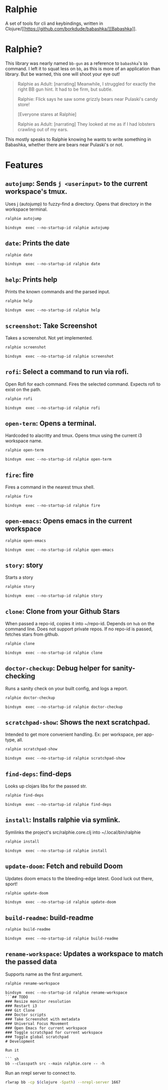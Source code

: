 # Ralphie

A set of tools for cli and keybindings, written in
Clojure/[[https://github.com/borkdude/babashka/][Babashka]].

# Ralphie?

This library was nearly named `bb-gun` as a reference to `babashka`'s `bb`
command. I left it to squat less on `bb`, as this is more of an application
than library. But be warned, this one will shoot your eye out!

> Ralphie as Adult: [narrating] Meanwhile, I struggled for exactly the right BB
> gun hint. It had to be firm, but subtle.
>
> Ralphie: Flick says he saw some grizzly bears near Pulaski's candy store!
>
> [Everyone stares at Ralphie]
>
> Ralphie as Adult: [narrating] They looked at me as if I had lobsters crawling
> out of my ears.

This mostly speaks to Ralphie knowing he wants to write something in Babashka,
whether there are bears near Pulaski's or not.

# Features
## `autojump`: Sends `j <userinput>` to the current workspace's tmux.
Uses j (autojump) to fuzzy-find a directory.
Opens that directory in the workspace terminal.
```sh
ralphie autojump
```
```
bindsym  exec --no-startup-id ralphie autojump
```
## `date`: Prints the date
```sh
ralphie date
```
```
bindsym  exec --no-startup-id ralphie date
```
## `help`: Prints help
Prints the known commands and the parsed input.
```sh
ralphie help
```
```
bindsym  exec --no-startup-id ralphie help
```
## `screenshot`: Take Screenshot
Takes a screenshot.
Not yet implemented.
```sh
ralphie screenshot
```
```
bindsym  exec --no-startup-id ralphie screenshot
```
## `rofi`: Select a command to run via rofi.
Open Rofi for each command.
Fires the selected command.
Expects rofi to exist on the path.
```sh
ralphie rofi
```
```
bindsym  exec --no-startup-id ralphie rofi
```
## `open-term`: Opens a terminal.
Hardcoded to alacritty and tmux.
Opens tmux using the current i3 workspace name.
```sh
ralphie open-term
```
```
bindsym  exec --no-startup-id ralphie open-term
```
## `fire`: fire
Fires a command in the nearest tmux shell.
```sh
ralphie fire
```
```
bindsym  exec --no-startup-id ralphie fire
```
## `open-emacs`: Opens emacs in the current workspace
```sh
ralphie open-emacs
```
```
bindsym  exec --no-startup-id ralphie open-emacs
```
## `story`: story
Starts a story
```sh
ralphie story
```
```
bindsym  exec --no-startup-id ralphie story
```
## `clone`: Clone from your Github Stars
When passed a repo-id, copies it into ~/repo-id.
Depends on `hub` on the command line.
Does not support private repos.
If no repo-id is passed, fetches stars from github.
```sh
ralphie clone
```
```
bindsym  exec --no-startup-id ralphie clone
```
## `doctor-checkup`: Debug helper for sanity-checking
Runs a sanity check on your built config, and logs a report.
```sh
ralphie doctor-checkup
```
```
bindsym  exec --no-startup-id ralphie doctor-checkup
```
## `scratchpad-show`: Shows the next scratchpad.
Intended to get more convenient handling.
Ex: per workspace, per app-type, all.
```sh
ralphie scratchpad-show
```
```
bindsym  exec --no-startup-id ralphie scratchpad-show
```
## `find-deps`: find-deps
Looks up clojars libs for the passed str.
```sh
ralphie find-deps
```
```
bindsym  exec --no-startup-id ralphie find-deps
```
## `install`: Installs ralphie via symlink.
Symlinks the project's src/ralphie.core.clj into ~/.local/bin/ralphie
```sh
ralphie install
```
```
bindsym  exec --no-startup-id ralphie install
```
## `update-doom`: Fetch and rebuild Doom
Updates doom emacs to the bleeding-edge latest.
Good luck out there, sport!
```sh
ralphie update-doom
```
```
bindsym  exec --no-startup-id ralphie update-doom
```
## `build-readme`: build-readme
```sh
ralphie build-readme
```
```
bindsym  exec --no-startup-id ralphie build-readme
```
## `rename-workspace`: Updates a workspace to match the passed data
Supports name as the first argument.
```sh
ralphie rename-workspace
```
```
bindsym  exec --no-startup-id ralphie rename-workspace
```## TODO
### Resize monitor resolution
### Restart i3
### Git Clone
### Doctor scripts
### Take Screenshot with metadata
### Universal Focus Movement
### Open Emacs for current workspace
### Toggle scratchpad for current workspace
### Toggle global scratchpad
# Development

Run it

``` sh
bb --classpath src --main ralphie.core -- -h
```

Run an nrepl server to connect to.

``` sh
rlwrap bb -cp $(clojure -Spath) --nrepl-server 1667
```


